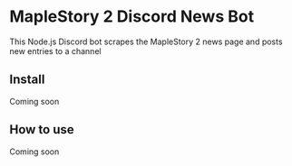 # MapleStory 2 Discord News Bot
This Node.js Discord bot scrapes the MapleStory 2 news page and posts new entries to a channel

## Install
Coming soon

## How to use
Coming soon
